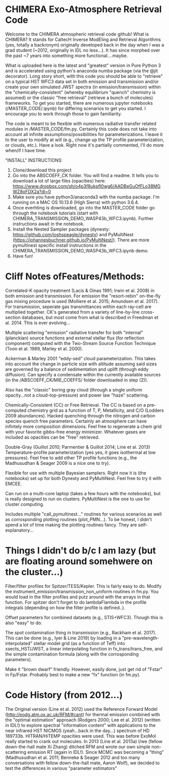# CHIMERA Exo-Atmosphere Retrieval Code
Welcome to the CHIMERA atmospheric retrieval code github!  What is CHIMERA? It stands for CaltecH Inverse ModEling and Retrieval Algorithms (yes, totally a backronym) originally developed back in the day when I was a grad student (~2012, originally in IDL no less...). It has since morphed over the past ~7 years into something more functional....maybe. 

What is uploaded here is the latest and "greatest" version in Pure Python 3 and is accelerated using python's anaconda numba package (via the @jit decorator).  Long story short, with this code you should be able to "retrieve" on a typical HST WFC3 data set in both emission and transmission and/or create your own simulated JWST spectra (in emission/transmission) within the "chemically-consistent" (whereby equilibrium "quench" chemistry is assumed) or the classic "free retrieval" (retrieve a bunch of molecules) frameworks.   To get you started, there are numerous jupyter notebooks (/MASTER_CODE/.ipynb) for differing scenarios to get you started. I encourage you to work through those to gain familiarity.  

The code is meant to be flexible with numerous radiative transfer related modules in /MASTER_CODE/fm.py. Certainly this code does not take into account all infinite assumptions/possibilities for parameterizations.  I leave it to the user to modify at will (e.g., change up the TP profile parameterization, or clouds, etc.).  Have a look. Right now it's partially commented, I'll do more when/if I have time. 


"INSTALL" INSTRUCTIONS:
1. Clone/download this project 
2. Go into the ABSCOEFF_CK folder. You will find a readme. It tells you to download a lot of large files (opacities) here:
https://www.dropbox.com/sh/o4p3f8ukpfl0wg6/AADBeGuOfFLo38MGWZ8oFDX2a?dl=0
3.  Make sure you have python3/anaconda3 with the numba package. I'm running on a MAC OS 10.13.6 (High Sierra) with python 3.6.4.
4. Once everhting is downloaded, go into the MASTER_CODE folder go through the notebook tutorials (start with CHIMERA_TRANSMISSION_DEMO_WASP43b_WFC3.ipynb).  Further instructions await in the notebook.
5. Install the Nested Sampler packages (dynesty: https://github.com/joshspeagle/dynesty) and PyMultiNest (https://johannesbuchner.github.io/PyMultiNest/).  There are more pymultinest specific install instructions in the CHIMERA_TRANSMISSION_DEMO_WASP43b_WFC3.ipynb demo.  
6. Have fun!

# Cliff Notes ofFeatures/Methods:
Correlated-K opacity treatment (Lacis & Oinas 1991; Irwin et al. 2008) in both emission and transmission.  For emission the "resort-rebin" on-the-fly gas mixing procedure is used (Molliere et al. 2015; Amundsen et al. 2017).  For transmission, seperate gas transmittances within each ray-cell are multiplied together.  CK's generated from a variety of line-by-line cross-section databases, but most come from what is described in Freedman et al. 2014.  This is ever evolving... 

Multiple scattering "emission" radiative transfer for both "internal" (planckian) source functions and external stellar flux (for reflection component) computed with the Two-Stream Source Function Technique (Toon et al. 1989, Marley et al. 2000).

Ackerman & Marley 2001 "eddy-sed" cloud parameterization. This takes into account the change in particle size with altitude assuming said sizes are governed by a balance of sedimentation and uplift (through eddy diffusion).  Can specify a condensate within the currently available sources (in the /ABSCOEFF_CK/MIE_COEFFS/ folder downloaded in step (2)). 

Also has the "classic" boring gray cloud (through a single uniform opacity...not a cloud-top-pressure) and power law "haze" scattering.

Chemically-Consistent (CC) or Free Retrieval.  The CC is based on a pre-computed chemistry grid as a function of T, P, Metallicity, and C/O (Lodders 2009 abundances).  Hacked quenching through the nitrogen and carbon species quench free parameters. Certainly an atmosphere can have infintely more composition dimensions.  Feel free to regenerate a chem grid with your favorite gibbs-free energy minimizer.  Whatever gases are included as opacities can be "free" retrieved.

Double-Gray (Guillot 2010; Parmentier & Guillot 2014; Line et al. 2013) Temperature-profile parameterization (yes yes, it goes isothermal at low pressures).  Feel free to add other TP profile functions (e.g., the Madhusudhan & Seager 2009 is a nice one to try).

Flexible for use with multiple Bayesian samplers. Right now it is (the notebooks) set up for both Dynesty and PyMultiNest.  Feel free to try it with EMCEE.  

Can run on a multi-core laptop (takes a few hours with the notebooks), but is really designed to run on clusters. PyMultiNest is the one to use for cluster computing.

Includes multiple "call_pymultinest..." routines for various scenarios as well as corrosponding plotting routines (plot_PMN...).  To be honest, I didn't spend a lot of time making the plotting routines fancy.  They are self-explanatory...

# Things I didn't do b/c I am lazy (but are floating around somehwere on the cluster...)

Filter/filter profiles for Spitzer/TESS/Kepler. This is fairly easy to do.  Modify the instrument_emission/transmission_non_uniform routines in fm.py.  You would load in the filter profiles and putz around with the arrays in that function. For spitzer don't forget to do lambdaFlambda in the profile integrals (depending on how the filter profile is defined..).

Offset parameters for combined datasets (e.g., STIS+WFC3). Though this is also "easy" to do.

The spot contamination thing in transmission (e.g., Rackham et al. 2017).  This can be done (e.g., Iyer & Line 2019) by loading in a "pre-wavelength-interpolated" stellar model grid (as a function of Teff) into xsects_HST/JWST, a linear interpolating function in fx_trans/trans_free, and the simple contamination formula (along with the corrosponding parameters).

Make it "brown dwarf" friendly.  However, easily done, just get rid of "Fstar" in Fp/Fstar.  Probably best to make a new "fx" function (in fm.py).  


# Code History (from 2012...)
The Original version (Line et al. 2012) used the Reference Forward Model (http://eodg.atm.ox.ac.uk/RFM/#cant) for thermal emission combined with the "optimal estimation" approach (Rodgers 2000; Lee et al. 2012) (written in IDL!) to explore spectral "information content" with applications to the near infrared HST NICMOS (yeah...back in the day...) spectrum of HD 189733b. HITRAN/HiTEMP opacities were used. This was before ExoMol really started to crank out molecules.  In 2013 (Line et al. 2013a) I/we (fellow down-the-hall mate Xi Zhang) ditched RFM and wrote our own simple non-scattering emission RT (again in IDL!).  Since MCMC was becoming a "thing" (Madhusudhan et al. 2011; Benneke & Seager 2012 and too many conversations with fellow down-the-hall mate, Aaron Wolf), we decided to test the differences in various "parameter estimators"






